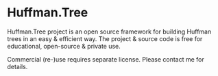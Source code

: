 # Huffman.Tree
Huffman.Tree project is an open source framework for building Huffman trees in an easy &amp; efficient way. The project &amp; source code is free for educational, open-source &amp; private use.

Commercial (re-)use requires separate license. Please contact me for details.
